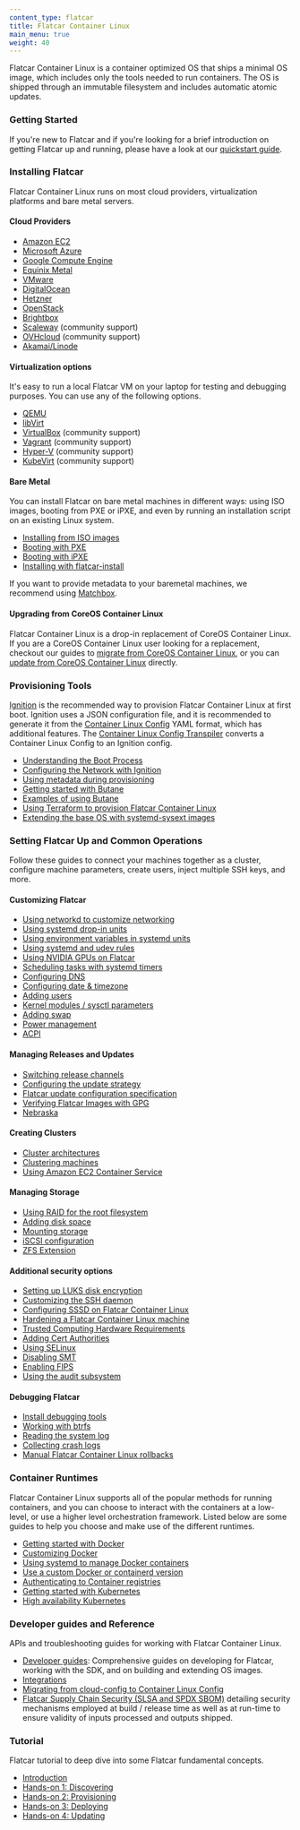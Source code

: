 ```yaml
---
content_type: flatcar
title: Flatcar Container Linux
main_menu: true
weight: 40
---
```


Flatcar Container Linux is a container optimized OS that ships a minimal OS
image, which includes only the tools needed to run containers. The OS is
shipped through an immutable filesystem and includes automatic atomic
updates.


### Getting Started

If you're new to Flatcar and if you're looking for a brief introduction on getting Flatcar up and running, please have a look at our [quickstart guide][quick-start].

### Installing Flatcar

Flatcar Container Linux runs on most cloud providers, virtualization
platforms and bare metal servers. 

#### Cloud Providers
 * [Amazon EC2][ec2]
 * [Microsoft Azure][azure]
 * [Google Compute Engine][gce]
 * [Equinix Metal][equinix-metal]
 * [VMware][vmware]
 * [DigitalOcean][digital-ocean]
 * [Hetzner][hetzner]
 * [OpenStack][openstack]
 * [Brightbox][brightbox]
 * [Scaleway][scaleway] (community support)
 * [OVHcloud][ovhcloud] (community support)
 * [Akamai/Linode][akamai]

#### Virtualization options
It's easy to run a local Flatcar VM on your laptop for testing and debugging
purposes. You can use any of the following options.

 * [QEMU][qemu]
 * [libVirt][libvirt]
 * [VirtualBox][virtualbox] (community support)
 * [Vagrant][vagrant] (community support)
 * [Hyper-V][hyper-v] (community support)
 * [KubeVirt][kubevirt] (community support)

#### Bare Metal
You can install Flatcar on bare metal machines in different ways: using ISO
images, booting from PXE or iPXE, and even by running an installation
script on an existing Linux system.

 * [Installing from ISO images][boot-iso]
 * [Booting with PXE][pxe]
 * [Booting with iPXE][ipxe]
 * [Installing with flatcar-install][install-to-disk]

If you want to provide metadata to your baremetal machines, we recommend
using [Matchbox][matchbox].

#### Upgrading from CoreOS Container Linux

Flatcar Container Linux is a drop-in replacement of CoreOS Container Linux.
If you are a CoreOS Container Linux user looking for a replacement,
checkout our guides to [migrate from CoreOS Container
Linux][migrate-from-container-linux], or you can [update from CoreOS
Container Linux][update-from-container-linux] directly.

### Provisioning Tools

[Ignition][ignition-what] is the recommended way to provision Flatcar
Container Linux at first boot.  Ignition uses a JSON configuration file,
and it is recommended to generate it from the [Container Linux
Config][container-linux-config] YAML format, which has additional features.
The [Container Linux Config Transpiler][config-transpiler] converts a
Container Linux Config to an Ignition config.

 * [Understanding the Boot Process][ignition-boot]
 * [Configuring the Network with Ignition][ignition-network]
 * [Using metadata during provisioning][ignition-metadata]
 * [Getting started with Butane][config-intro]
 * [Examples of using Butane][config-examples]
 * [Using Terraform to provision Flatcar Container Linux][terraform]
 * [Extending the base OS with systemd-sysext images][sysext]

### Setting Flatcar Up and Common Operations

Follow these guides to connect your machines together as a cluster,
configure machine parameters, create users, inject multiple SSH keys, and
more.

#### Customizing Flatcar
 * [Using networkd to customize networking][networkd-customize]
 * [Using systemd drop-in units][systemd-drop-in]
 * [Using environment variables in systemd units][environment-variables-systemd]
 * [Using systemd and udev rules][udev-rules]
 * [Using NVIDIA GPUs on Flatcar][using-nvidia]
 * [Scheduling tasks with systemd timers][tasks-with-systemd]
 * [Configuring DNS][dns]
 * [Configuring date & timezone][date-timezone]
 * [Adding users][users]
 * [Kernel modules / sysctl parameters][parameters]
 * [Adding swap][swap]
 * [Power management][power-management]
 * [ACPI][acpi]

#### Managing Releases and Updates
 * [Switching release channels][release-channels]
 * [Configuring the update strategy][update-strategies]
 * [Flatcar update configuration specification][update-conf]
 * [Verifying Flatcar Images with GPG][verify-container-linux]
 * [Nebraska][nebraska]

#### Creating Clusters
 * [Cluster architectures][cluster-architectures]
 * [Clustering machines][clustering-machines]
 * [Using Amazon EC2 Container Service][ec2-container-service]

#### Managing Storage
 * [Using RAID for the root filesystem][filesystem-placement]
 * [Adding disk space][disk-space]
 * [Mounting storage][mounting-storage]
 * [iSCSI configuration][iscsi]
 * [ZFS Extension][zfsextension]

#### Additional security options
 * [Setting up LUKS disk encryption][luks-encryption]
 * [Customizing the SSH daemon][ssh-daemon]
 * [Configuring SSSD on Flatcar Container Linux][sssd-container-linux]
 * [Hardening a Flatcar Container Linux machine][hardening-container-linux]
 * [Trusted Computing Hardware Requirements][hardware-requirements]
 * [Adding Cert Authorities][cert-authorities]
 * [Using SELinux][selinux]
 * [Disabling SMT][disabling-smt]
 * [Enabling FIPS][enabling-fips]
 * [Using the audit subsystem][audit-system]

#### Debugging Flatcar
 * [Install debugging tools][debugging-tools]
 * [Working with btrfs][btrfs]
 * [Reading the system log][system-log]
 * [Collecting crash logs][crash-log]
 * [Manual Flatcar Container Linux rollbacks][container-linux-rollbacks]

### Container Runtimes
Flatcar Container Linux supports all of the popular methods for running
containers, and you can choose to interact with the containers at a
low-level, or use a higher level orchestration framework. Listed below are
some guides to help you choose and make use of the different runtimes.

 * [Getting started with Docker][docker]
 * [Customizing Docker][customizing-docker]
 * [Using systemd to manage Docker containers][manage-docker-containers]
 * [Use a custom Docker or containerd version][use-a-custom-docker-or-containerd-version]
 * [Authenticating to Container registries][registry-authentication]
 * [Getting started with Kubernetes][kubernetes]
 * [High availability Kubernetes][ha-kubernetes]

### Developer guides and Reference
APIs and troubleshooting guides for working with Flatcar Container Linux.

* [Developer guides][developer-guides]: Comprehensive guides on developing for Flatcar, working with the SDK, and on building and extending OS images.
* [Integrations][integrations]
* [Migrating from cloud-config to Container Linux Config][migrating-from-cloud-config]
* [Flatcar Supply Chain Security (SLSA and SPDX SBOM)][supply-chain-security] detailing security mechanisms employed at build / release time as well as at run-time to ensure validity of inputs processed and outputs shipped.

### Tutorial
Flatcar tutorial to deep dive into some Flatcar fundamental concepts.
* [Introduction][tutorial-introduction]
* [Hands-on 1: Discovering][tutorial-hands-on-1]
* [Hands-on 2: Provisioning][tutorial-hands-on-2]
* [Hands-on 3: Deploying][tutorial-hands-on-3]
* [Hands-on 4: Updating][tutorial-hands-on-4]

[quick-start]: installing
[supply-chain-security]: reference/supply-chain
[ignition-what]: provisioning/ignition/
[ignition-boot]: provisioning/ignition/boot-process
[ignition-network]: provisioning/ignition/network-configuration
[ignition-metadata]: provisioning/ignition/dynamic-data
[container-linux-config]: provisioning/cl-config/
[config-transpiler]: provisioning/config-transpiler/
[config-intro]: provisioning/config-transpiler/getting-started
[config-dynamic-data]: provisioning/config-transpiler/dynamic-data
[config-examples]: provisioning/config-transpiler/examples
[matchbox]: https://matchbox.psdn.io/
[ipxe]: installing/bare-metal/booting-with-ipxe
[pxe]: installing/bare-metal/booting-with-pxe
[install-to-disk]: installing/bare-metal/installing-to-disk
[boot-iso]: installing/bare-metal/booting-with-iso
[filesystem-placement]: setup/storage/raid
[migrate-from-container-linux]: migrating-from-coreos/
[update-from-container-linux]: migrating-from-coreos/update-from-container-linux
[ec2]: installing/cloud/aws-ec2
[digital-ocean]: installing/cloud/digitalocean
[gce]: installing/cloud/gcp
[azure]: installing/cloud/azure
[qemu]: installing/vms/qemu
[equinix-metal]: installing/cloud/equinix-metal
[libvirt]: installing/vms/libvirt
[virtualbox]: installing/vms/virtualbox
[vagrant]: installing/vms/vagrant
[hyper-v]: installing/vms/hyper-v
[kubevirt]: installing/vms/kubevirt
[vmware]: installing/cloud/vmware
[cluster-architectures]: setup/clusters/architectures
[update-strategies]: setup/releases/update-strategies
[clustering-machines]: setup/clusters/discovery
[verify-container-linux]: setup/releases/verify-images
[networkd-customize]: setup/customization/network-config-with-networkd
[systemd-drop-in]: setup/systemd/drop-in-units
[environment-variables-systemd]: setup/systemd/environment-variables
[dns]: setup/customization/configuring-dns
[date-timezone]: setup/customization/configuring-date-and-timezone
[users]: setup/customization/adding-users
[parameters]: setup/customization/other-settings
[disk-space]: setup/storage/adding-disk-space
[mounting-storage]: setup/storage/mounting-storage
[power-management]: setup/customization/power-management
[registry-authentication]: container-runtimes/registry-authentication
[iscsi]: setup/storage/iscsi
[swap]: setup/storage/adding-swap
[zfsextension]: setup/storage/zfs
[ec2-container-service]: setup/clusters/booting-on-ecs/
[manage-docker-containers]: setup/systemd/getting-started
[udev-rules]: setup/systemd/udev-rules
[update-conf]: setup/releases/update-conf
[release-channels]: setup/releases/switching-channels
[tasks-with-systemd]: setup/systemd/timers
[luks-encryption]: setup/security/luks
[ssh-daemon]: setup/security/customizing-sshd
[sssd-container-linux]: setup/security/sssd
[hardening-container-linux]: setup/security/hardening-guide
[hardware-requirements]: setup/security/trusted-computing-hardware-requirements
[cert-authorities]: setup/security/adding-certificate-authorities
[selinux]: setup/security/selinux
[disabling-smt]: setup/security/disabling-smt
[enabling-fips]: setup/security/fips
[audit-system]: setup/security/audit
[debugging-tools]: setup/debug/install-debugging-tools
[btrfs]: setup/debug/btrfs-troubleshooting
[system-log]: setup/debug/reading-the-system-log
[crash-log]: setup/debug/collecting-crash-logs
[container-linux-rollbacks]: setup/debug/manual-rollbacks
[docker]: container-runtimes/getting-started-with-docker
[customizing-docker]: container-runtimes/customizing-docker
[use-a-custom-docker-or-containerd-version]: container-runtimes/use-a-custom-docker-or-containerd-version
[developer-guides]: reference/developer-guides/
[integrations]: reference/integrations/
[migrating-from-cloud-config]: provisioning/cl-config/from-cloud-config
[containerd-for-kubernetes]: container-runtimes/switching-from-docker-to-containerd-for-kubernetes
[terraform]: provisioning/terraform/
[hetzner]: installing/cloud/hetzner
[sysext]: provisioning/sysext/
[acpi]: setup/customization/ACPI
[openstack]: installing/cloud/openstack
[brightbox]: installing/cloud/brightbox
[kubernetes]: container-runtimes/getting-started-with-kubernetes
[ha-kubernetes]: container-runtimes/high-availability-kubernetes
[using-nvidia]: setup/customization/using-nvidia
[tutorial-introduction]: tutorial/
[tutorial-hands-on-1]: tutorial/hands-on-1
[tutorial-hands-on-2]: tutorial/hands-on-2
[tutorial-hands-on-3]: tutorial/hands-on-3
[tutorial-hands-on-4]: tutorial/hands-on-4
[scaleway]: installing/community-platforms/scaleway
[ovhcloud]: installing/community-platforms/ovhcloud
[akamai]: installing/cloud/akamai
[nebraska]: nebraska
